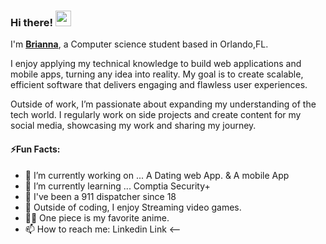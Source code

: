### Hi there! <img src="https://emojis.slackmojis.com/emojis/images/1536351075/4594/blob-wave.gif" width="25"/>
 
I'm [**Brianna**](https://github.com/JosephBrianna), a Computer science student based in Orlando,FL.   

I enjoy applying my technical knowledge to build web applications and mobile apps, turning any idea into reality. My goal is to create scalable, efficient software that delivers engaging and flawless user experiences.

Outside of work, I’m passionate about expanding my understanding of the tech world. I regularly work on side projects and create content for my social media, showcasing my work and sharing my journey.


#### ⚡Fun Facts:
- 🔭 I’m currently working on ... A Dating web App. & A mobile App
- 🌱 I’m currently learning ... Comptia Security+
- 🚨 I've been a 911 dispatcher since 18
- 👾 Outside of coding, I enjoy Streaming video games.
- 🏴‍☠️ One piece is my favorite anime.
- 📫 How to reach me: Linkedin Link <--
